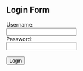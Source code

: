<!DOCTYPE html>
<html lang="en">
<head>
  <meta charset="UTF-8">
  <meta name="viewport" content="width=device-width, initial-scale=1.0">
  <title>Host Header POC by AN Likhith</title>
</head>
<body>
  <h2>Login Form</h2>
  <form action="/login" method="post">
    <label for="username">Username:</label><br>
    <input type="text" id="username" name="username" required><br>
    <label for="password">Password:</label><br>
    <input type="password" id="password" name="password" required><br><br>
    <input type="submit" value="Login">
  </form>
</body>
</html>
